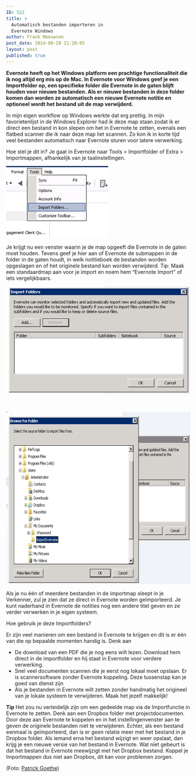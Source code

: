 ```yaml
---
ID: 522
title: >
  Automatisch bestanden importeren in
  Evernote Windows
author: Frank Meeuwsen
post_date: 2014-08-28 21:20:05
layout: post
published: true
---
```

<strong>Evernote heeft op het Windows platform een prachtige functionaliteit die ik nog altijd erg mis op de Mac. In Evernote voor Windows geef je een Importfolder op, een specifieke folder die Evernote in de gaten blijft houden voor nieuwe bestanden. Als er nieuwe bestanden in deze folder komen dan worden ze automatisch een nieuwe Evernote notitie en optioneel wordt het bestand uit de map verwijderd. </strong>

<!--more-->In mijn eigen workflow op Windows werkte dat erg prettig. In mijn favorietenlijst in de Windows Explorer had ik deze map staan zodat ik er direct een bestand in kon slepen om het in Evernote te zetten, evenals een flatbed scanner die ik naar deze map liet scannen. Zo kon ik in korte tijd veel bestanden automatisch naar Evernote sturen voor latere verwerking.

Hoe stel je dit in? Je gaat in Evernote naar Tools &gt; Importfolder of Extra &gt; Importmappen, afhankelijk van je taalinstellingen.

<img class="aligncenter wp-image-524 size-full" src="/images/2014/08/Volledige_scherm_31-08-14_00_15.jpg" alt="Volledige_scherm_31-08-14_00_15" width="279" height="196" />

Je krijgt nu een venster waarin je de map opgeeft die Evernote in de gaten moet houden. Tevens geef je hier aan of Evernote de submappen in de folder in de gaten houdt, in welk notitieboek de bestanden worden opgeslagen en of het originele bestand kan worden verwijderd. Tip: Maak een standaardmap aan voor je import en noem hem “Evernote Import” of iets vergelijkbaars.

<img class="aligncenter wp-image-525 size-full" src="/images/2014/08/Volledige_scherm_31-08-14_00_151.jpg" alt="Volledige_scherm_31-08-14_00_15" width="521" height="295" />

&nbsp;

<img class="aligncenter wp-image-526 size-full" src="/images/2014/08/Volledige_scherm_31-08-14_00_152.jpg" alt="Volledige_scherm_31-08-14_00_15" width="660" height="471" />

Als je nu één of meerdere bestanden in de importmap sleept in je Verkenner, zul je zien dat ze direct in Evernote worden geïmporteerd. Je kunt naderhand in Evernote de notities nog een andere titel geven en ze verder verwerken in je eigen systeem.

Hoe gebruik je deze Importfolders?

Er zijn veel manieren om een bestand in Evernote te krijgen en dit is er één van die op bepaalde momenten handig is. Denk aan

<ul>
    <li>De download van een PDF die je nog eens wilt lezen. Download hem direct in de importfolder en hij staat in Evernote voor verdere verwerking.</li>
    <li>Snel veel documenten scannen die je eerst nog lokaal moet opslaan. Er is scannersoftware zonder Evernote koppeling. Deze tussenstap kan je goed van dienst zijn</li>
    <li>Als je bestanden in Evernote wilt zetten zonder handmatig het origineel van je lokale systeem te verwijderen. Maak het jezelf makkelijk!</li>
</ul>

<strong>Tip</strong>
Het zou nu verleidelijk zijn om een gedeelde map via de Importfunctie in Evernote te zetten. Denk aan een Dropbox folder met projectdocumenten. Door deze aan Evernote te koppelen en in het instellingenvenster aan te geven de originele bestanden niet te verwijderen. Echter, als een bestand eenmaal is geïmporteerd, dan is er geen relatie meer met het bestand in je Dropbox folder. Als iemand erna het bestand wijzigt en weer opslaat, dan krijg je een nieuwe versie van het bestand in Evernote. Wat níet gebeurt is dat het bestand in Evernote meewijzigt met het Dropbox bestand. Koppel je Importmappen dus niet aan Dropbox, dit kan voor problemen zorgen.

(Foto: <a href="http://www.slashie.org/">Patrick Goethe</a>)
